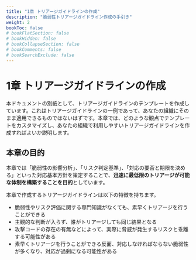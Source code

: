 ```yaml
---
title: "1章 トリアージガイドラインの作成"
description: "脆弱性トリアージガイドライン作成の手引き"
weight: 2
bookToc: false
# bookFlatSection: false
# bookHidden: false
# bookCollapseSection: false
# bookComments: false
# bookSearchExclude: false
---
```

# 1章 トリアージガイドラインの作成

本ドキュメントの別紙として、トリアージガイドラインのテンプレートを作成しています。これはトリアージガイドラインの一例であって、あなたの組織にそのまま適用できるものではないはずです。本章では、どのような観点でテンプレートをカスタマイズし、あなたの組織で利用しやすいトリアージガイドラインを作成すればよいか説明します。

## 本章の目的
本章では「脆弱性の影響分析」、「リスク判定基準」、「対応の要否と期限を決める」といった対応基本方針を策定することで、**迅速に最低限のトリアージが可能な体制を構築することを目的**としています。

本章で作成するトリアージガイドラインは以下の特徴を持ちます。

- 脆弱性やリスク評価に関する専門知識がなくても、素早くトリアージを行うことができる
- 主観的な判断が入らず、誰がトリアージしても同じ結果となる
- 攻撃コードの存在の有無などによって、実際に脅威が発生するリスクと乖離する可能性がある
- 素早くトリアージを行うことができる反面、対応しなければならない脆弱性が多くなり、対応が過剰になる可能性がある
